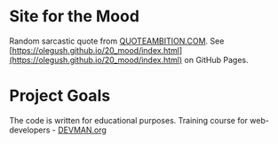 # Site for the Mood

Random sarcastic quote from [QUOTEAMBITION.COM](http://www.quoteambition.com/). See [https://olegush.github.io/20_mood/index.html](https://olegush.github.io/20_mood/index.html) on GitHub Pages.

# Project Goals

The code is written for educational purposes. Training course for web-developers - [DEVMAN.org](https://devman.org)
